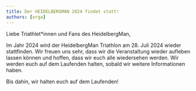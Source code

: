 ```yaml
---
title: Der HEIDELBERGMAN 2024 findet statt!
authors: [orga]
---
```


Liebe Triathlet\*innen und Fans des HeidelbergMan,

Im Jahr 2024 wird der HeidelbergMan Triathlon am 28. Juli 2024 wieder stattfinden. Wir freuen uns sehr, dass wir die Veranstaltung wieder aufleben lassen können und hoffen, dass wir euch alle wiedersehen werden. Wir werden euch auf dem Laufenden halten, sobald wir weitere Informationen haben.

Bis dahin, wir halten euch auf dem Laufenden!

